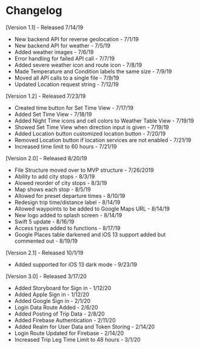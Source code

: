 # Changelog

[Version 1.1] - Released 7/14/19
* New backend API for reverse geolocation - 7/1/19
* New backend API for weather - 7/5/19
* Added weather images - 7/6/19
* Error handling for failed API call - 7/7/19
* Added severe weather icon and  route icon - 7/8/19
* Made Temperature and Condition labels the same size - 7/9/19
* Moved all API calls to a single file - 7/9/19
* Updated Location request string - 7/12/19

[Version 1.2] - Released 7/23/19
* Created time button for Set Time View - 7/17/19
* Added Set Time View - 7/18/19
* Added Night Time icons and cell colors to Weather Table View - 7/19/19
* Showed Set Time View when direction input is given - 7/19/19
* Added Location button customized location button - 7/20/19
* Removed Location button if location services are not enabled - 7/21/19
* Increased time limit to 60 hours - 7/21/19

[Version 2.0] - Released 8/20/19
* File Structure moved over to MVP structure - 7/26/2019
* Ability to add city stops - 8/3/19
* Alowed reorder of city stops - 8/3/19
* Map shows each stop - 8/5/19
* Allowed for preset departure times - 8/10/19
* Redesign trip time/distance label - 8/14/19
* Allowed waypoints to be added to Google Maps URL - 8/14/19
* New logo added to splash screen - 8/14/19
* Swift 5 update - 8/16/19
* Access types added to functions - 8/17/19
* Google Places table darkened and iOS 13 support added but commented out - 8/19/19

[Version 2.1] - Released 10/1/19
* Added supported for iOS 13 dark mode - 9/23/19

[Version 3.0] - Released 3/17/20
* Added Storyboard for Sign in - 1/12/20
* Added Apple Sign in - 1/12/20
* Added Google Sign in - 2/1/20
* Login Data Route Added - 2/6/20
* Added Posting of Trip Data - 2/8/20
* Added Firebase Authentication - 2/11/20
* Added Realm for User Data and Token Storing - 2/14/20
* Login Route Updated for Firebase - 2/14/20
* Increased Trip Leg Time Limit to 48 hours - 3/1/20
